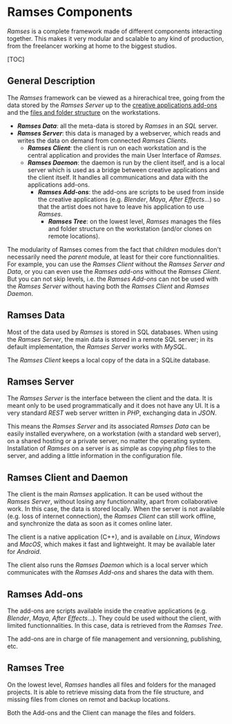 # Ramses Components

*Ramses* is a complete framework made of different components interacting together. This makes it very modular and scalable to any kind of production, from the freelancer working at home to the biggest studios.

[TOC]

## General Description

The *Ramses* framework can be viewed as a hirerachical tree, going from the data stored by the *Ramses Server* up to the [creative applications add-ons](../addons/index.md) and the [files and folder structure](../files/naming.md) on the workstations.

- ***Ramses Data***: all the meta-data is stored by *Ramses* in an *SQL* server.
- ***Ramses Server***: this data is managed by a webserver, which reads and writes the data on demand from connected *Ramses Clients*.
    - ***Ramses Client***: the client is run on each workstation and is the central application and provides the main User Interface of *Ramses*.
    - ***Ramses Daemon***: the daemon is run by the client itself, and is a local server which is used as a bridge between creative applications and the client itself. It handles all communications and data with the applications add-ons.
        - ***Ramses Add-ons***: the add-ons are scripts to be used from inside the creative applications (e.g. *Blender*, *Maya*, *After Effects*...) so that the artist does not have to leave his application to use *Ramses*.
            - ***Ramses Tree***: on the lowest level, *Ramses* manages the files and folder structure on the workstation (and/or clones on remote locations).

The modularity of Ramses comes from the fact that *children* modules don't necessarily need the *parent* module, at least for their core functionnalities. For example, you can use the *Ramses Client* without the *Ramses Server and Data*, or you can even use the *Ramses add-ons* without the *Ramses Client*.  
But you can not skip levels, i.e. the *Ramses Add-ons* can not be used with the *Ramses Server* without having both the *Ramses Client* and *Ramses Daemon*.

## Ramses Data

Most of the data used by *Ramses* is stored in SQL databases. When using the *Ramses Server*, the main data is stored in a remote SQL server; in its default implementation, the *Ramses Server* works with *MySQL*.

The *Ramses Client* keeps a local copy of the data in a SQLite database.

## Ramses Server

The *Ramses Server* is the interface between the client and the data. It is meant only to be used programmatically and it does not have any UI. It is a very standard *REST* web server written in *PHP*, exchanging data in *JSON*.

This means the *Ramses Server* and its associated *Ramses Data* can be easily installed everywhere, on a workstation (with a standard web server), on a shared hosting or a private server, no matter the operating system. Installation of *Ramses* on a server is as simple as copying *php* files to the server, and adding a little information in the configuration file.

## Ramses Client and Daemon

The client is the main *Ramses* application. It can be used without the *Ramses Server*, without losing any functionnality, apart from collaborative work. In this case, the data is stored locally. When the server is not available (e.g. loss of internet connection), the *Ramses Client* can still work offline, and synchronize the data as soon as it comes online later.

The client is a native application (C++), and is available on *Linux*, *Windows* and *MacOS*, which makes it fast and lightweight. It may be available later for *Android*.

The client also runs the *Ramses Daemon* which is a local server which communicates with the *Ramses Add-ons* and shares the data with them.

## Ramses Add-ons

The add-ons are scripts available inside the creative applications (e.g. *Blender*, *Maya*, *After Effects*...). They could be used without the client, with limited functionnalities. In this case, data is retrieved from the *Ramses Tree*.

The add-ons are in charge of file management and versionning, publishing, etc.

## Ramses Tree

On the lowest level, *Ramses* handles all files and folders for the managed projects. It is able to retrieve missing data from the file structure, and missing files from clones on remot and backup locations.

Both the Add-ons and the Client can manage the files and folders.